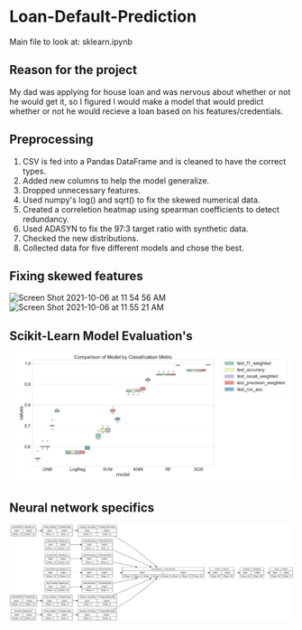 # Loan-Default-Prediction
Main file to look at: sklearn.ipynb

## Reason for the project
My dad was applying for house loan and was nervous about whether or not he would get it, so I figured I would make a model that would predict whether or not he would recieve a loan based on his features/credentials.

## Preprocessing
1. CSV is fed into a Pandas DataFrame and is cleaned to have the correct types.
2. Added new columns to help the model generalize.
3. Dropped unnecessary features.
4. Used numpy's log() and sqrt() to fix the skewed numerical data.
5. Created a correletion heatmap using spearman coefficients to detect redundancy.
6. Used ADASYN to fix the 97:3 target ratio with synthetic data.
7. Checked the new distributions.
8. Collected data for five different models and chose the best.
## Fixing skewed features
![Screen Shot 2021-10-06 at 11 54 56 AM](https://user-images.githubusercontent.com/35535170/136239738-26a4f48b-e203-496d-9d6d-54c5dae8bee1.png)
![Screen Shot 2021-10-06 at 11 55 21 AM](https://user-images.githubusercontent.com/35535170/136239812-ba9ead1a-c1d0-41cb-8a6e-3f0e91610eb8.png)
## Scikit-Learn Model Evaluation's
![sklearn models](/model_boxplots.png)
## Neural network specifics
![Model Visual](/model.png)

